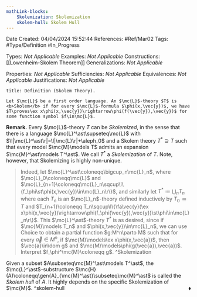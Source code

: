 ```yaml
---
mathLink-blocks:
    Skolemization: Skolemization
    skolem-hull: Skolem Hull
---
```


<div class="topSpace"></div>

Date Created: 04/04/2024 15:52:44
References: #Ref/Mar02
Tags: #Type/Definition #In_Progress

Types: <i>Not Applicable</i>
Examples: <i>Not Applicable</i>
Constructions: [[Lowenheim-Skolem Theorem]]
Generalizations: <i>Not Applicable</i>

Properties: <i>Not Applicable</i>
Sufficiencies: <i>Not Applicable</i>
Equivalences: <i>Not Applicable</i>
Justifications: <i>Not Applicable</i>

``` ad-Definition
title: Definition (Skolem Theory).

Let $\mc{L}$ be a first order language. An $\mc{L}$-theory $T$ is <b>Skolem</b> if for every $\mc{L}$-formula $\phi(x,\vec{y})$, we have $T\proves\ex x\phi(x,\vec{y})\rightarrow\phi(f(\vec{y}),\vec{y})$ for some function symbol $f\in\mc{L}$.

```

<b>Remark.</b> Every $\mc{L}$-theory $T$ can be <i>Skolemized</i>, in the sense that there is a language $\mc{L}^\ast\supseteq\mc{L}$ with $\l|\mc{L}^\ast\r|=\l|\mc{L}\r|+\aleph_0$ and a Skolem theory $T^\ast\supseteq T$ such that every model $\mc{M}\models T$ admits an expansion $\mc{M}^\ast\models T^\ast$. We call $T^\ast$ a <i>Skolemization</i> of $T$. Note, however, that Skolemizing is highly non-unique.
>Indeed, let $\mc{L}^\ast\coloneqq\bigcup_n\mc{L}_n$, where $\mc{L}_0\coloneqq\mc{L}$ and $\mc{L}_{n+1}\coloneqq\mc{L}_n\sqcup\l\{f_\phi\st\phi(x,\vec{y})\in\mc{L}_n\r\}$, and similarly let $T^\ast\coloneqq\bigcup_nT_n$ where each $T_n$ is an $\mc{L}_n$-theory defined inductively by $T_0\coloneqq T$ and $T_{n+1}\coloneqq T_n\sqcup\l\{\fa\vec{y}(\ex x\phi(x,\vec{y})\rightarrow\phi(f_\phi(\vec{y}),\vec{y})\st\phi\in\mc{L}_n\r\}$. This $\mc{L}^\ast$-theory $T^\ast$ is as desired, since if $\mc{M}\models T_n$ and $\phi(x,\vec{y})\in\mc{L}_n$, we can use Choice to obtain a partial function $g:M^n\parto M$ such that for every $\vec{a}\in M^n$, if $\mc{M}\models\ex x\phi(x,\vec{a})$, then $\vec{a}\in\dom g$ and $\mc{M}\models\phi(g(\vec{a}),\vec{a})$. Interpret $f_\phi^\mc{M}\coloneqq g$. ^Skolemization

Given a subset $A\subseteq\mc{M}^\ast\models T^\ast$, the $\mc{L}^\ast$-substructure $\mc{H}(A)\coloneqq\gen{A}_{\mc{M}^\ast}\subseteq\mc{M}^\ast$ is called the <i>Skolem hull</i> of $A$. It highly depends on the specific Skolemization of $\mc{M}$.<span style="float:right;">$\blacklozenge$</span> ^skolem-hull
